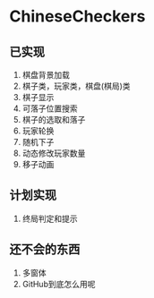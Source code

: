 # ChineseCheckers

## 已实现

1. 棋盘背景加载
2. 棋子类，玩家类，棋盘(棋局)类
3. 棋子显示
4. 可落子位置搜索
5. 棋子的选取和落子
6. 玩家轮换
7. 随机下子
8. 动态修改玩家数量
9. 移子动画

## 计划实现

1. 终局判定和提示

## 还不会的东西

1. 多窗体
2. GitHub到底怎么用呢
